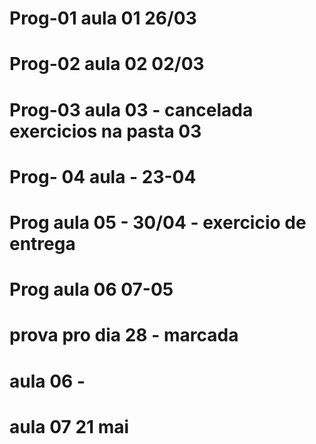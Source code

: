 # Prog-01  aula 01 26/03

# Prog-02 aula 02 02/03

# Prog-03 aula 03 - cancelada exercicios na pasta 03

# Prog- 04 aula - 23-04

# Prog aula 05 - 30/04 - exercicio de entrega

# Prog aula 06 07-05 

# prova pro dia 28 - marcada 

# aula 06 - 


# aula 07 21 mai